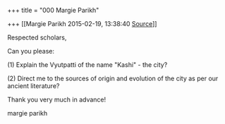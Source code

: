 +++
title = "000 Margie Parikh"

+++
[[Margie Parikh	2015-02-19, 13:38:40 [Source](https://groups.google.com/g/samskrita/c/PpvPyL7NeT0)]]



Respected scholars,

  

Can you please:

  

\(1\) Explain the Vyutpatti of the name "Kashi" - the city?

\(2\) Direct me to the sources of origin and evolution of the city as per our ancient literature?

  

Thank you very much in advance!

  

margie parikh

